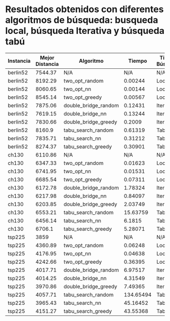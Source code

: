 # Resultados obtenidos con diferentes algoritmos de búsqueda: busqueda local, búsqueda Iterativa y búsqueda tabú
| Instancia | Mejor Distancia | Algoritmo | Tiempo | Tipo de Búsqueda |
|-----------|-----------------|-----------|--------|------------------|
| berlin52  | 7544.37         | N/A       | N/A    | N/A              |
| berlin52  | 8192.29         | two_opt_random | 0.00244 | Local         |
| berlin52  | 8060.65         | two_opt_nn     | 0.00144 | Local         |
| berlin52  | 8545.14         | two_opt_greedy | 0.00567 | Local         |
| berlin52  | 7875.06         | double_bridge_random | 0.12431 | Iterativa |
| berlin52  | 7619.15         | double_bridge_nn     | 0.13244 | Iterativa |
| berlin52  | 7830.66         | double_bridge_greedy | 0.2009  | Iterativa |
| berlin52  | 8160.9          | tabu_search_random | 0.61319 | Tabú       |
| berlin52  | 7835.71         | tabu_search_nn     | 0.31212 | Tabú       |
| berlin52  | 8274.37         | tabu_search_greedy | 0.30901 | Tabú       |
| ch130     | 6110.86         | N/A       | N/A    | N/A              |
| ch130     | 6347.33         | two_opt_random | 0.01623 | Local         |
| ch130     | 6741.95         | two_opt_nn     | 0.01531 | Local         |
| ch130     | 6685.54         | two_opt_greedy | 0.07311 | Local         |
| ch130     | 6172.78         | double_bridge_random | 1.78324 | Iterativa |
| ch130     | 6217.98         | double_bridge_nn     | 0.84097 | Iterativa |
| ch130     | 6203.85         | double_bridge_greedy | 2.03749 | Iterativa |
| ch130     | 6553.21         | tabu_search_random | 15.63759 | Tabú      |
| ch130     | 6456.14         | tabu_search_nn     | 6.1815  | Tabú      |
| ch130     | 6706.1          | tabu_search_greedy | 5.28071 | Tabú      |
| tsp225    | 3859            | N/A       | N/A    | N/A              |
| tsp225    | 4360.89         | two_opt_random | 0.06248 | Local         |
| tsp225    | 4176.95         | two_opt_nn     | 0.04638 | Local         |
| tsp225    | 4242.66         | two_opt_greedy | 0.36395 | Local         |
| tsp225    | 4017.71         | double_bridge_random | 6.97517 | Iterativa |
| tsp225    | 4014.25         | double_bridge_nn     | 4.31549 | Iterativa |
| tsp225    | 3970.86         | double_bridge_greedy | 7.49365 | Iterativa |
| tsp225    | 4057.71         | tabu_search_random | 134.65494 | Tabú      |
| tsp225    | 3965.43         | tabu_search_nn     | 45.16452 | Tabú      |
| tsp225    | 4151.27         | tabu_search_greedy | 43.55368 | Tabú      |
